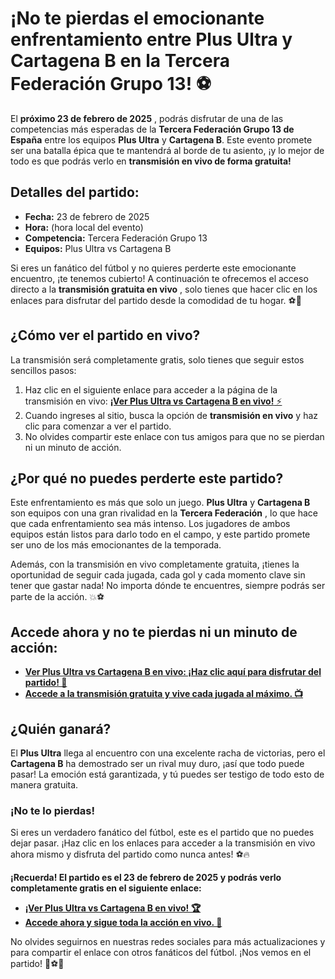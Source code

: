 # ¡No te pierdas el emocionante enfrentamiento entre Plus Ultra y Cartagena B en la Tercera Federación Grupo 13! ⚽️

El **próximo 23 de febrero de 2025** , podrás disfrutar de una de las competencias más esperadas de la **Tercera Federación Grupo 13 de España** entre los equipos **Plus Ultra** y **Cartagena B**. Este evento promete ser una batalla épica que te mantendrá al borde de tu asiento, ¡y lo mejor de todo es que podrás verlo en **transmisión en vivo de forma gratuita!**

## Detalles del partido:

- **Fecha:** 23 de febrero de 2025
- **Hora:** (hora local del evento)
- **Competencia:** Tercera Federación Grupo 13
- **Equipos:** Plus Ultra vs Cartagena B

Si eres un fanático del fútbol y no quieres perderte este emocionante encuentro, ¡te tenemos cubierto! A continuación te ofrecemos el acceso directo a la **transmisión gratuita en vivo** , solo tienes que hacer clic en los enlaces para disfrutar del partido desde la comodidad de tu hogar. ⚽📱

## ¿Cómo ver el partido en vivo?

La transmisión será completamente gratis, solo tienes que seguir estos sencillos pasos:

1. Haz clic en el siguiente enlace para acceder a la página de la transmisión en vivo: [**¡Ver Plus Ultra vs Cartagena B en vivo!** ⚡️](https://tinyurl.com/livestreamfreeo?st=Plus+Ultra+vs+Cartagena+B&si=gh)
2. Cuando ingreses al sitio, busca la opción de **transmisión en vivo** y haz clic para comenzar a ver el partido.
3. No olvides compartir este enlace con tus amigos para que no se pierdan ni un minuto de acción.

## ¿Por qué no puedes perderte este partido?

Este enfrentamiento es más que solo un juego. **Plus Ultra** y **Cartagena B** son equipos con una gran rivalidad en la **Tercera Federación** , lo que hace que cada enfrentamiento sea más intenso. Los jugadores de ambos equipos están listos para darlo todo en el campo, y este partido promete ser uno de los más emocionantes de la temporada.

Además, con la transmisión en vivo completamente gratuita, ¡tienes la oportunidad de seguir cada jugada, cada gol y cada momento clave sin tener que gastar nada! No importa dónde te encuentres, siempre podrás ser parte de la acción. 💥⚽

## Accede ahora y no te pierdas ni un minuto de acción:

- [**Ver Plus Ultra vs Cartagena B en vivo: ¡Haz clic aquí para disfrutar del partido! 🎉**](https://tinyurl.com/livestreamfreeo?st=Plus+Ultra+vs+Cartagena+B&si=gh)
- [**Accede a la transmisión gratuita y vive cada jugada al máximo. 📺**](https://tinyurl.com/livestreamfreeo?st=Plus+Ultra+vs+Cartagena+B&si=gh)

## ¿Quién ganará?

El **Plus Ultra** llega al encuentro con una excelente racha de victorias, pero el **Cartagena B** ha demostrado ser un rival muy duro, ¡así que todo puede pasar! La emoción está garantizada, y tú puedes ser testigo de todo esto de manera gratuita.

### ¡No te lo pierdas!

Si eres un verdadero fanático del fútbol, este es el partido que no puedes dejar pasar. ¡Haz clic en los enlaces para acceder a la transmisión en vivo ahora mismo y disfruta del partido como nunca antes! ⚽🔥

**¡Recuerda! El partido es el 23 de febrero de 2025 y podrás verlo completamente gratis en el siguiente enlace:**

- [**¡Ver Plus Ultra vs Cartagena B en vivo! 🏆**](https://tinyurl.com/livestreamfreeo?st=Plus+Ultra+vs+Cartagena+B&si=gh)
- [**Accede ahora y sigue toda la acción en vivo. 📡**](https://tinyurl.com/livestreamfreeo?st=Plus+Ultra+vs+Cartagena+B&si=gh)

No olvides seguirnos en nuestras redes sociales para más actualizaciones y para compartir el enlace con otros fanáticos del fútbol. ¡Nos vemos en el partido! 📱⚽🎉
